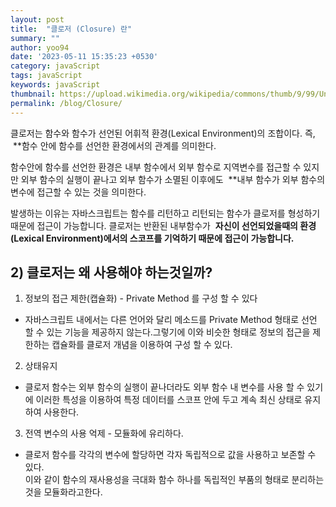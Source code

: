 ```yaml
---
layout: post
title:  "클로저 (Closure) 란"
summary: ""
author: yoo94
date: '2023-05-11 15:35:23 +0530'
category: javaScript
tags: javaScript
keywords: javaScript
thumbnail: https://upload.wikimedia.org/wikipedia/commons/thumb/9/99/Unofficial_JavaScript_logo_2.svg/1200px-Unofficial_JavaScript_logo_2.svg.png
permalink: /blog/Closure/
---
```

클로저는 함수와 함수가 선언된 어휘적 환경(Lexical Environment)의 조합이다. 즉, 
 **함수 안에 함수를 선언한 환경에서의 관계를 의미한다.

함수안에 함수를 선언한 환경은 내부 함수에서 외부 함수로 지역변수를 접근할 수 있지만 외부 함수의 실행이 끝나고 외부 함수가 소멸된 이후에도 
**내부 함수가 외부 함수의 변수에 접근할 수 있는 것을 의미한다.

발생하는 이유는 자바스크립트는 함수를 리턴하고 리턴되는 함수가 클로저를 형성하기 때문에 접근이 가능합니다. 클로저는 반환된 내부함수가 
 **자신이 선언되었을때의 환경(Lexical Environment)에서의 스코프를 기억하기 때문에 접근이 가능합니다.**
## 2) 클로저는 왜 사용해야 하는것일까?

1. 정보의 접근 제한(캡슐화) - Private Method 를 구성 할 수 있다
- 자바스크립트 내에서는 다른 언어와 달리 메소드를 Private Method 형태로 선언 할 수 있는 기능을 제공하지 않는다.그렇기에 이와 비슷한 형태로 정보의 접근을 제한하는 캡슐화를 클로저 개념을 이용하여 구성 할 수 있다.


2. 상태유지
- 클로저 함수는 외부 함수의 실행이 끝나더라도 외부 함수 내 변수를 사용 할 수 있기에 이러한 특성을 이용하여 특정 데이터를 스코프 안에 두고 계속 최신 상태로 유지하여 사용한다.

3. 전역 변수의 사용 억제 - 모듈화에 유리하다.
- 클로저 함수를 각각의 변수에 할당하면 각자 독립적으로 값을 사용하고 보존할 수 있다.  
  이와 같이 함수의 재사용성을 극대화 함수 하나를 독립적인 부품의 형태로 분리하는 것을 모듈화라고한다.